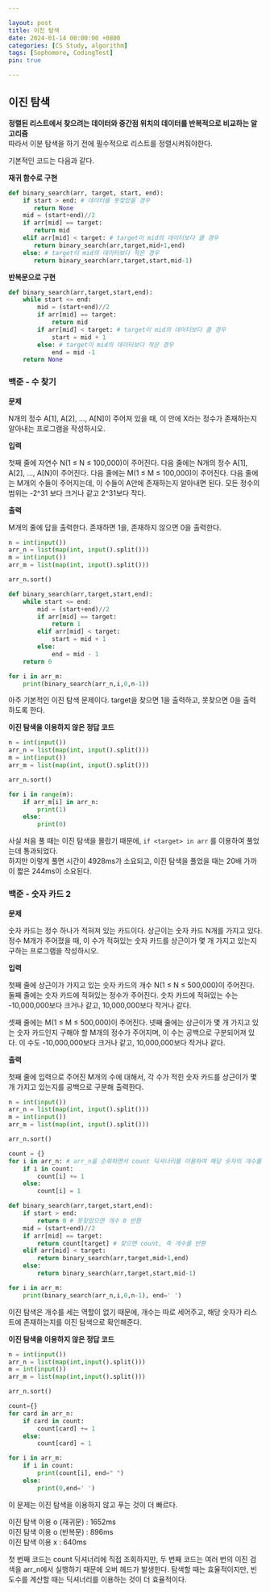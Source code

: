 ```yaml
---

layout: post
title: 이진 탐색
date: 2024-01-14 00:00:00 +0800
categories: [CS Study, algorithm]
tags: [Sophomore, CodingTest]
pin: true

---
```


## 이진 탐색
**정렬된 리스트에서 찾으려는 데이터와 중간점 위치의 데이터를 반복적으로 비교하는 알고리즘**  
따라서 이분 탐색을 하기 전에 필수적으로 리스트를 정렬시켜줘야한다.


기본적인 코드는 다음과 같다.  

**재귀 함수로 구현**
```python
def binary_search(arr, target, start, end):
    if start > end: # 데이터를 못찾았을 경우
       return None
    mid = (start+end)//2
    if arr[mid] == target:
       return mid
    elif arr[mid] < target: # target이 mid의 데이터보다 클 경우
       return binary_search(arr,target,mid+1,end)
    else: # target이 mid의 데이터보다 작은 경우
       return binary_search(arr,target,start,mid-1)
```  

**반복문으로 구현**
```python
def binary_search(arr,target,start,end):
    while start <= end:
        mid = (start+end)//2
        if arr[mid] == target:
            return mid
        if arr[mid] < target: # target이 mid의 데이터보다 클 경우
            start = mid + 1
        else: # target이 mid의 데이터보다 작은 경우
            end = mid -1
    return None 
```  


### 백준 - 수 찾기

**문제**

N개의 정수 A[1], A[2], …, A[N]이 주어져 있을 때, 이 안에 X라는 정수가 존재하는지 알아내는 프로그램을 작성하시오.  

**입력**  

첫째 줄에 자연수 N(1 ≤ N ≤ 100,000)이 주어진다. 다음 줄에는 N개의 정수 A[1], A[2], …, A[N]이 주어진다. 다음 줄에는 M(1 ≤ M ≤ 100,000)이 주어진다. 다음 줄에는 M개의 수들이 주어지는데, 이 수들이 A안에 존재하는지 알아내면 된다. 모든 정수의 범위는 -2^31 보다 크거나 같고 2^31보다 작다.

**출력**  

M개의 줄에 답을 출력한다. 존재하면 1을, 존재하지 않으면 0을 출력한다.  

```python
n = int(input())
arr_n = list(map(int, input().split()))
m = int(input())
arr_m = list(map(int, input().split()))

arr_n.sort()

def binary_search(arr,target,start,end):
    while start <= end:
        mid = (start+end)//2
        if arr[mid] == target:
            return 1
        elif arr[mid] < target:
            start = mid + 1
        else:
            end = mid - 1
    return 0

for i in arr_m:
    print(binary_search(arr_n,i,0,n-1))
```  

아주 기본적인 이진 탐색 문제이다. target을 찾으면 1을 출력하고, 못찾으면 0을 출력하도록 한다.  

**이진 탐색을 이용하지 않은 정답 코드**
```python
n = int(input())
arr_n = list(map(int, input().split()))
m = int(input())
arr_m = list(map(int, input().split()))

arr_n.sort()

for i in range(m):
    if arr_m[i] in arr_n:
        print(1)
    else:
        print(0)
```

사실 처음 풀 때는 이진 탐색을 몰랐기 때문에, `if <target> in arr` 를 이용하여 풀었는데 통과되었다.  
하지만 이렇게 풀면 시간이 4928ms가 소요되고, 이진 탐색을 풀었을 때는 20배 가까이 짧은 244ms이 소요된다.  

### 백준 - 숫자 카드 2  

**문제**

숫자 카드는 정수 하나가 적혀져 있는 카드이다. 상근이는 숫자 카드 N개를 가지고 있다. 정수 M개가 주어졌을 때, 이 수가 적혀있는 숫자 카드를 상근이가 몇 개 가지고 있는지 구하는 프로그램을 작성하시오.  

**입력**  

첫째 줄에 상근이가 가지고 있는 숫자 카드의 개수 N(1 ≤ N ≤ 500,000)이 주어진다. 둘째 줄에는 숫자 카드에 적혀있는 정수가 주어진다. 숫자 카드에 적혀있는 수는 -10,000,000보다 크거나 같고, 10,000,000보다 작거나 같다.

셋째 줄에는 M(1 ≤ M ≤ 500,000)이 주어진다. 넷째 줄에는 상근이가 몇 개 가지고 있는 숫자 카드인지 구해야 할 M개의 정수가 주어지며, 이 수는 공백으로 구분되어져 있다. 이 수도 -10,000,000보다 크거나 같고, 10,000,000보다 작거나 같다.

**출력**  

첫째 줄에 입력으로 주어진 M개의 수에 대해서, 각 수가 적힌 숫자 카드를 상근이가 몇 개 가지고 있는지를 공백으로 구분해 출력한다.  

```python
n = int(input())
arr_n = list(map(int, input().split()))
m = int(input())
arr_m = list(map(int, input().split()))

arr_n.sort()

count = {}
for i in arr_n: # arr_n을 순회하면서 count 딕셔너리를 이용하여 해당 숫자의 개수를 센다.
    if i in count:
        count[i] += 1
    else:
        count[i] = 1

def binary_search(arr,target,start,end):
    if start > end:
        return 0 # 못찾았으면 개수 0 반환
    mid = (start+end)//2
    if arr[mid] == target:
        return count[target] # 찾으면 count, 즉 개수를 반환
    elif arr[mid] < target:
        return binary_search(arr,target,mid+1,end)
    else:
        return binary_search(arr,target,start,mid-1)

for i in arr_m:
    print(binary_search(arr_n,i,0,n-1), end=' ')
```

이진 탐색은 개수를 세는 역할이 없기 때문에, 개수는 따로 세어주고, 해당 숫자가 리스트에 존재하는지를 이진 탐색으로 확인해준다.  
  
**이진 탐색을 이용하지 않은 정답 코드**
```python
n = int(input())
arr_n = list(map(int,input().split()))
m = int(input())
arr_m = list(map(int,input().split()))

arr_n.sort()

count={}
for card in arr_n:
    if card in count:
        count[card] += 1
    else:
        count[card] = 1

for i in arr_m:
    if i in count:
        print(count[i], end=" ")
    else:
        print(0,end=' ')
```

이 문제는 이진 탐색을 이용하지 않고 푸는 것이 더 빠르다.  

이진 탐색 이용 o (재귀문) : 1652ms  
이진 탐색 이용 o (반복문) : 896ms  
이진 탐색 이용 x : 640ms  

첫 번째 코드는 count 딕셔너리에 직접 조회하지만, 두 번째 코드는 여러 번의 이진 검색을 arr_n에서 실행하기 때문에 오버 헤드가 발생한다.
탐색할 때는 효율적이지만, 빈도수를 계산할 때는 딕셔너리를 이용하는 것이 더 효율적이다.
